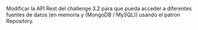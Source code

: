 Modificar la API Rest del challenge 3.2 para que pueda acceder a diferentes fuentes de datos (en memoria y (MongoDB / MySQL)) usando el patron Repository.
